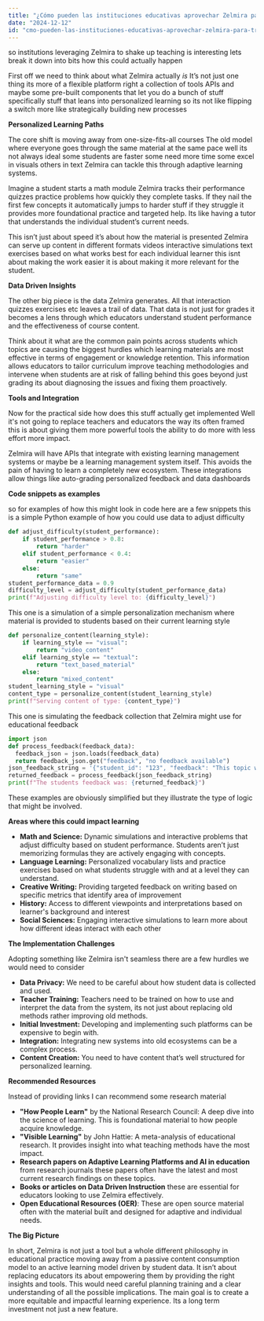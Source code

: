 ```yaml
---
title: "¿Cómo pueden las instituciones educativas aprovechar Zelmira para transformar sus métodos de enseñanza?"
date: "2024-12-12"
id: "cmo-pueden-las-instituciones-educativas-aprovechar-zelmira-para-transformar-sus-mtodos-de-enseanza"
---
```


 so institutions leveraging Zelmira to shake up teaching is interesting lets break it down into bits how this could actually happen

First off we need to think about what Zelmira actually *is* It’s not just one thing its more of a flexible platform right a collection of tools APIs and maybe some pre-built components that let you do a bunch of stuff specifically stuff that leans into personalized learning so its not like flipping a switch more like strategically building new processes

**Personalized Learning Paths**

The core shift is moving away from one-size-fits-all courses The old model where everyone goes through the same material at the same pace well its not always ideal some students are faster some need more time some excel in visuals others in text Zelmira can tackle this through adaptive learning systems.

Imagine a student starts a math module Zelmira tracks their performance quizzes practice problems how quickly they complete tasks. If they nail the first few concepts it automatically jumps to harder stuff if they struggle it provides more foundational practice and targeted help. Its like having a tutor that understands the individual student’s current needs.

This isn’t just about speed it’s about how the material is presented Zelmira can serve up content in different formats videos interactive simulations text exercises based on what works best for each individual learner this isnt about making the work easier it is about making it more relevant for the student.

**Data Driven Insights**

The other big piece is the data Zelmira generates. All that interaction quizzes exercises etc leaves a trail of data. That data is not just for grades it becomes a lens through which educators understand student performance and the effectiveness of course content.

Think about it what are the common pain points across students which topics are causing the biggest hurdles which learning materials are most effective in terms of engagement or knowledge retention. This information allows educators to tailor curriculum improve teaching methodologies and intervene when students are at risk of falling behind this goes beyond just grading its about diagnosing the issues and fixing them proactively.

**Tools and Integration**

Now for the practical side how does this stuff actually get implemented Well it's not going to replace teachers and educators the way its often framed this is about giving them more powerful tools the ability to do more with less effort more impact.

Zelmira will have APIs that integrate with existing learning management systems or maybe be a learning management system itself. This avoids the pain of having to learn a completely new ecosystem. These integrations allow things like auto-grading personalized feedback and data dashboards

**Code snippets as examples**

 so for examples of how this might look in code here are a few snippets this is a simple Python example of how you could use data to adjust difficulty

```python
def adjust_difficulty(student_performance):
    if student_performance > 0.8:
        return "harder"
    elif student_performance < 0.4:
        return "easier"
    else:
        return "same"
student_performance_data = 0.9
difficulty_level = adjust_difficulty(student_performance_data)
print(f"Adjusting difficulty level to: {difficulty_level}")
```

This one is a simulation of a simple personalization mechanism where material is provided to students based on their current learning style

```python
def personalize_content(learning_style):
    if learning_style == "visual":
        return "video_content"
    elif learning_style == "textual":
        return "text_based_material"
    else:
        return "mixed_content"
student_learning_style = "visual"
content_type = personalize_content(student_learning_style)
print(f"Serving content of type: {content_type}")
```
This one is simulating the feedback collection that Zelmira might use for educational feedback

```python
import json
def process_feedback(feedback_data):
  feedback_json = json.loads(feedback_data)
  return feedback_json.get("feedback", "no feedback available")
json_feedback_string = '{"student_id": "123", "feedback": "This topic was very difficult to understand"}'
returned_feedback = process_feedback(json_feedback_string)
print(f"The students feedback was: {returned_feedback}")
```
These examples are obviously simplified but they illustrate the type of logic that might be involved.

**Areas where this could impact learning**

*   **Math and Science:** Dynamic simulations and interactive problems that adjust difficulty based on student performance. Students aren’t just memorizing formulas they are actively engaging with concepts.
*   **Language Learning:** Personalized vocabulary lists and practice exercises based on what students struggle with and at a level they can understand.
*   **Creative Writing:** Providing targeted feedback on writing based on specific metrics that identify area of improvement
*   **History:** Access to different viewpoints and interpretations based on learner's background and interest
*   **Social Sciences:** Engaging interactive simulations to learn more about how different ideas interact with each other

**The Implementation Challenges**

Adopting something like Zelmira isn't seamless there are a few hurdles we would need to consider

*   **Data Privacy:** We need to be careful about how student data is collected and used.
*   **Teacher Training:** Teachers need to be trained on how to use and interpret the data from the system, its not just about replacing old methods rather improving old methods.
*   **Initial Investment:** Developing and implementing such platforms can be expensive to begin with.
*   **Integration:** Integrating new systems into old ecosystems can be a complex process.
*   **Content Creation:** You need to have content that’s well structured for personalized learning.

**Recommended Resources**

Instead of providing links I can recommend some research material

*   **"How People Learn"** by the National Research Council: A deep dive into the science of learning. This is foundational material to how people acquire knowledge.
*   **"Visible Learning"** by John Hattie: A meta-analysis of educational research. It provides insight into what teaching methods have the most impact.
*   **Research papers on Adaptive Learning Platforms and AI in education** from research journals these papers often have the latest and most current research findings on these topics.
*   **Books or articles on Data Driven Instruction** these are essential for educators looking to use Zelmira effectively.
*   **Open Educational Resources (OER)**: These are open source material often with the material built and designed for adaptive and individual needs.

**The Big Picture**

In short, Zelmira is not just a tool but a whole different philosophy in educational practice moving away from a passive content consumption model to an active learning model driven by student data. It isn’t about replacing educators its about empowering them by providing the right insights and tools. This would need careful planning training and a clear understanding of all the possible implications. The main goal is to create a more equitable and impactful learning experience. Its a long term investment not just a new feature.
